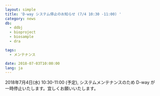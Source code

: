 ```yaml
---
layout: simple
title: 'D-way システム停止のお知らせ (7/4 10:30 -11:00) '
category: news
db:
  - ddbj
  - bioproject
  - biosample
  - dra

tags:
  - メンテナンス

date: 2018-07-03T10:00:00
lang: ja
---
```


<p>2018年7月4日(水) 10:30-11:00 (予定), システムメンテナンスのため D-way が一時停止いたします。宜しくお願いいたします。</p>
